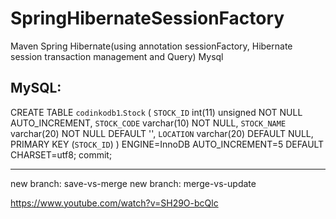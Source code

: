 # SpringHibernateSessionFactory
Maven Spring Hibernate(using annotation sessionFactory, Hibernate session transaction management and Query) Mysql

MySQL:
-------

CREATE TABLE `codinkodb1`.`Stock` (
  `STOCK_ID` int(11) unsigned NOT NULL AUTO_INCREMENT,
  `STOCK_CODE` varchar(10) NOT NULL,
  `STOCK_NAME` varchar(20) NOT NULL DEFAULT '',
  `LOCATION` varchar(20) DEFAULT NULL,
  PRIMARY KEY (`STOCK_ID`)
) ENGINE=InnoDB AUTO_INCREMENT=5 DEFAULT CHARSET=utf8;
commit;

-----

new branch: save-vs-merge
new branch: merge-vs-update

https://www.youtube.com/watch?v=SH29O-bcQlc





